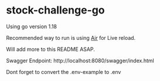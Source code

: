 # stock-challenge-go

Using go version 1.18

Recommended way to run is using [Air](https://github.com/cosmtrek/air) for Live reload. 

Will add more to this README ASAP. 

Swagger Endpoint: http://localhost:8080/swagger/index.html

Dont forget to convert the .env-example to .env 
